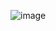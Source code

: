![image](https://github.com/ZahraneRabhi/ZahraneRabhi/assets/88408227/03814158-8854-460f-956c-f72c2d06d0d3)
